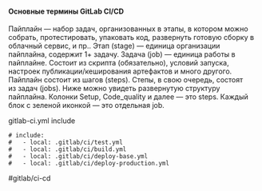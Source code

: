 
#### Основные термины GitLab CI/CD
Пайплайн — набор задач, организованных в этапы, в котором можно собрать, протестировать, упаковать код, развернуть готовую сборку в облачный сервис, и пр..
Этап (stage) — единица организации пайплайна, содержит 1+ задачу.
Задача (job) — единица работы в пайплайне. Состоит из скрипта (обязательно), условий запуска, настроек публикации/кеширования артефактов и много другого.
Пайплайн состоит из шагов (steps). Степы, в свою очередь, состоят из задач (jobs). Ниже можно увидеть развернутую структуру пайплайна. Колонки Setup, Code_quality и далее — это steps. Каждый блок с зеленой иконкой — это отдельная job.

gitlab-ci.yml include
```
# include:
#   - local: .gitlab/ci/test.yml
#   - local: .gitlab/ci/build.yml
#   - local: .gitlab/ci/deploy-base.yml
#   - local: .gitlab/ci/deploy-production.yml

```

#gitlab/ci-cd
